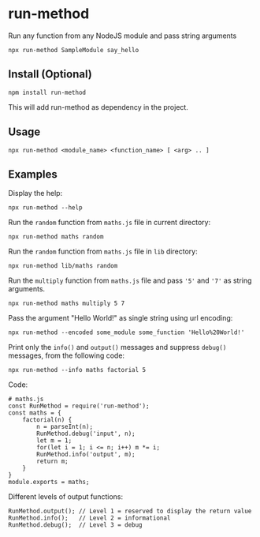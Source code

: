 # run-method

Run any function from any NodeJS module and pass string arguments

    npx run-method SampleModule say_hello


## Install (Optional)

    npm install run-method

This will add run-method as dependency in the project.

## Usage

    npx run-method <module_name> <function_name> [ <arg> .. ]

## Examples

Display the help:

    npx run-method --help


Run the `random` function from `maths.js` file in current directory:

    npx run-method maths random


Run the `random` function from `maths.js` file in `lib` directory:

    npx run-method lib/maths random


Run the `multiply` function from `maths.js` file and pass `'5'` and `'7'` as string arguments.

    npx run-method maths multiply 5 7


Pass the argument "Hello World!" as single string using url encoding:

    npx run-method --encoded some_module some_function 'Hello%20World!'


Print only the `info()` and `output()` messages and suppress `debug()` messages, from the following code:

    npx run-method --info maths factorial 5

Code:

    # maths.js
    const RunMethod = require('run-method');
    const maths = {
        factorial(n) {
            n = parseInt(n);
            RunMethod.debug('input', n);
            let m = 1;
            for(let i = 1; i <= n; i++) m *= i;
            RunMethod.info('output', m);
            return m;
        }
    }
    module.exports = maths;

Different levels of output functions:

    RunMethod.output(); // Level 1 = reserved to display the return value
    RunMethod.info();   // Level 2 = informational
    RunMethod.debug();  // Level 3 = debug



